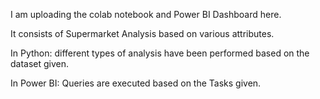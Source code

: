 I am uploading the colab notebook and Power BI Dashboard here.

It consists of Supermarket Analysis based on various attributes.

In Python: different types of analysis have been performed based on the dataset given.

In Power BI: Queries are executed based on the Tasks given.
